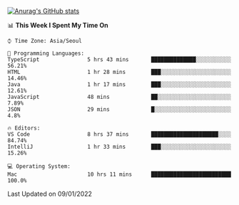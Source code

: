 
<!--
**BHyeonKim/BHyeonKim** is a ✨ _special_ ✨ repository because its `README.md` (this file) appears on your GitHub profile.

Here are some ideas to get you started:

- 🔭 I’m currently working on ...
- 🌱 I’m currently learning ...
- 👯 I’m looking to collaborate on ...
- 🤔 I’m looking for help with ...
- 💬 Ask me about ...
- 📫 How to reach me: ...
- 😄 Pronouns: ...
- ⚡ Fun fact: ...
-->
[![Anurag's GitHub stats](https://github-readme-stats.vercel.app/api?username=BHyeonKim&show_icons=true&theme=dark)
](https://github.com/anuraghazra/github-readme-stats)
<!--START_SECTION:waka-->
📊 **This Week I Spent My Time On** 

```text
⌚︎ Time Zone: Asia/Seoul

💬 Programming Languages: 
TypeScript               5 hrs 43 mins       ██████████████░░░░░░░░░░░   56.21% 
HTML                     1 hr 28 mins        ███░░░░░░░░░░░░░░░░░░░░░░   14.46% 
Java                     1 hr 17 mins        ███░░░░░░░░░░░░░░░░░░░░░░   12.61% 
JavaScript               48 mins             ██░░░░░░░░░░░░░░░░░░░░░░░   7.89% 
JSON                     29 mins             █░░░░░░░░░░░░░░░░░░░░░░░░   4.8%

🔥 Editors: 
VS Code                  8 hrs 37 mins       █████████████████████░░░░   84.74% 
IntelliJ                 1 hr 33 mins        ███░░░░░░░░░░░░░░░░░░░░░░   15.26%

💻 Operating System: 
Mac                      10 hrs 11 mins      █████████████████████████   100.0%

```


 Last Updated on 09/01/2022
<!--END_SECTION:waka-->

